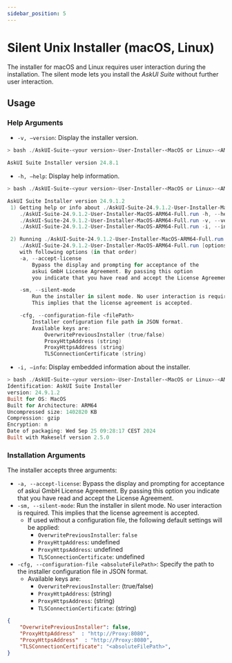 ```yaml
---
sidebar_position: 5
---
```


# Silent Unix Installer (macOS, Linux)
The installer for macOS and Linux requires user interaction during the installation. The silent mode lets you install the *AskUI Suite* without further user interaction.

## Usage

### Help Arguments

- `-v, —version`: Display the installer version.
```powershell
> bash ./AskUI-Suite-<your version>-User-Installer-<MacOS or Linux>-<AMD64 or ARM64>-Full.run -v

AskUI Suite Installer version 24.8.1
```

- `-h, —help`: Display help information.
```powershell
> bash ./AskUI-Suite-<your version>-User-Installer-<MacOS or Linux>-<AMD64 or ARM64>-Full.run -h 

AskUI Suite Installer version 24.9.1.2
 1) Getting help or info about ./AskUI-Suite-24.9.1.2-User-Installer-MacOS-ARM64-Full.run:
    ./AskUI-Suite-24.9.1.2-User-Installer-MacOS-ARM64-Full.run -h, --help      Print this message
    ./AskUI-Suite-24.9.1.2-User-Installer-MacOS-ARM64-Full.run -v, --version   Print installer version
    ./AskUI-Suite-24.9.1.2-User-Installer-MacOS-ARM64-Full.run -i, --info      Print embedded info: title, version, OS, Architecture, ...

 2) Running ./AskUI-Suite-24.9.1.2-User-Installer-MacOS-ARM64-Full.run:
    ./AskUI-Suite-24.9.1.2-User-Installer-MacOS-ARM64-Full.run [options]
    with following options (in that order)
    -a, --accept-license    
        Bypass the display and prompting for acceptance of the
        askui GmbH License Agreement. By passing this option
        you indicate that you have read and accept the License Agreement.

    -sm, --silent-mode
        Run the installer in silent mode. No user interaction is required.
        This implies that the license agreement is accepted.

    -cfg, --configuration-file <filePath>    
        Installer configuration file path in JSON format.
        Available keys are:
            OverwritePreviousInstaller (true/false)
            ProxyHttpAddress (string)
            ProxyHttpsAddress (string)
            TLSConnectionCertificate (string)
```

- `-i, —info`: Display embedded information about the installer.
```powershell
> bash ./AskUI-Suite-<your version>-User-Installer-<MacOS or Linux>-<AMD64 or ARM64>-Full.run -i
Identification: AskUI Suite Installer
version: 24.9.1.2
Built for OS: MacOS
Built for Architecture: ARM64
Uncompressed size: 1402820 KB
Compression: gzip
Encryption: n
Date of packaging: Wed Sep 25 09:28:17 CEST 2024
Built with Makeself version 2.5.0
```

### Installation Arguments

The installer accepts three arguments:

- `-a, --accept-license`: Bypass the display and prompting for acceptance of  askui GmbH License Agreement. By passing this option you indicate that you have read and accept the License Agreement.
- `-sm, --silent-mode`: Run the installer in silent mode. No user interaction is required. This implies that the license agreement is accepted.
  - If used without a configuration file, the following default settings will be applied:
    - `OverwritePreviousInstaller`: `false`
    - `ProxyHttpAddress`: undefined
    - `ProxyHttpsAddress`: undefined
    - `TLSConnectionCertificate`: undefined
- `-cfg, --configuration-file <absoluteFilePath>`: Specify the path to the installer configuration file in JSON format.
  - Available keys are:
    - `OverwritePreviousInstaller`: (true/false)
    - `ProxyHttpAddress`: (string)
    - `ProxyHttpsAddress`: (string)
    - `TLSConnectionCertificate`: (string)

```json
{
    "OverwritePreviousInstaller": false,
    "ProxyHttpAddress"  : "http://Proxy:8080",
    "ProxyHttpsAddress"  : "http://Proxy:8080",
    "TLSConnectionCertificate": "<absoluteFilePath>",
}
```
